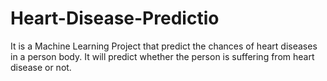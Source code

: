 # Heart-Disease-Predictio
It is a Machine Learning Project that predict the chances of heart diseases in a person body.
It will predict whether the person is suffering from heart disease or not.
